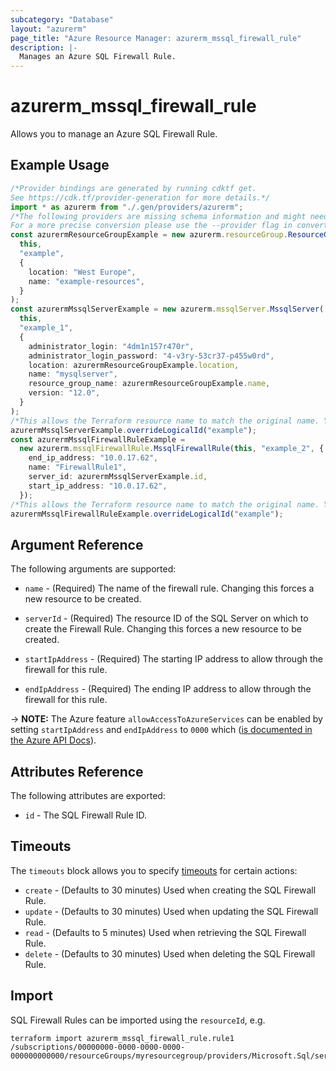```yaml
---
subcategory: "Database"
layout: "azurerm"
page_title: "Azure Resource Manager: azurerm_mssql_firewall_rule"
description: |-
  Manages an Azure SQL Firewall Rule.
---
```


# azurerm\_mssql\_firewall\_rule

Allows you to manage an Azure SQL Firewall Rule.

## Example Usage

```typescript
/*Provider bindings are generated by running cdktf get.
See https://cdk.tf/provider-generation for more details.*/
import * as azurerm from "./.gen/providers/azurerm";
/*The following providers are missing schema information and might need manual adjustments to synthesize correctly: azurerm.
For a more precise conversion please use the --provider flag in convert.*/
const azurermResourceGroupExample = new azurerm.resourceGroup.ResourceGroup(
  this,
  "example",
  {
    location: "West Europe",
    name: "example-resources",
  }
);
const azurermMssqlServerExample = new azurerm.mssqlServer.MssqlServer(
  this,
  "example_1",
  {
    administrator_login: "4dm1n157r470r",
    administrator_login_password: "4-v3ry-53cr37-p455w0rd",
    location: azurermResourceGroupExample.location,
    name: "mysqlserver",
    resource_group_name: azurermResourceGroupExample.name,
    version: "12.0",
  }
);
/*This allows the Terraform resource name to match the original name. You can remove the call if you don't need them to match.*/
azurermMssqlServerExample.overrideLogicalId("example");
const azurermMssqlFirewallRuleExample =
  new azurerm.mssqlFirewallRule.MssqlFirewallRule(this, "example_2", {
    end_ip_address: "10.0.17.62",
    name: "FirewallRule1",
    server_id: azurermMssqlServerExample.id,
    start_ip_address: "10.0.17.62",
  });
/*This allows the Terraform resource name to match the original name. You can remove the call if you don't need them to match.*/
azurermMssqlFirewallRuleExample.overrideLogicalId("example");

```

## Argument Reference

The following arguments are supported:

*   `name` - (Required) The name of the firewall rule. Changing this forces a new resource to be created.

*   `serverId` - (Required) The resource ID of the SQL Server on which to create the Firewall Rule. Changing this forces a new resource to be created.

*   `startIpAddress` - (Required) The starting IP address to allow through the firewall for this rule.

*   `endIpAddress` - (Required) The ending IP address to allow through the firewall for this rule.

\-> **NOTE:** The Azure feature `allowAccessToAzureServices` can be enabled by setting `startIpAddress` and `endIpAddress` to `0000` which ([is documented in the Azure API Docs](https://docs.microsoft.com/rest/api/sql/firewallrules/createorupdate)).

## Attributes Reference

The following attributes are exported:

* `id` - The SQL Firewall Rule ID.

## Timeouts

The `timeouts` block allows you to specify [timeouts](https://www.terraform.io/language/resources/syntax#operation-timeouts) for certain actions:

* `create` - (Defaults to 30 minutes) Used when creating the SQL Firewall Rule.
* `update` - (Defaults to 30 minutes) Used when updating the SQL Firewall Rule.
* `read` - (Defaults to 5 minutes) Used when retrieving the SQL Firewall Rule.
* `delete` - (Defaults to 30 minutes) Used when deleting the SQL Firewall Rule.

## Import

SQL Firewall Rules can be imported using the `resourceId`, e.g.

```shell
terraform import azurerm_mssql_firewall_rule.rule1 /subscriptions/00000000-0000-0000-0000-000000000000/resourceGroups/myresourcegroup/providers/Microsoft.Sql/servers/myserver/firewallRules/rule1
```
